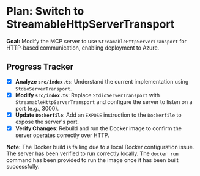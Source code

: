 # Plan: Switch to StreamableHttpServerTransport

**Goal:** Modify the MCP server to use `StreamableHttpServerTransport` for HTTP-based communication, enabling deployment to Azure.

## Progress Tracker

- [x] **Analyze `src/index.ts`**: Understand the current implementation using `StdioServerTransport`.
- [x] **Modify `src/index.ts`**: Replace `StdioServerTransport` with `StreamableHttpServerTransport` and configure the server to listen on a port (e.g., 3000).
- [x] **Update `Dockerfile`**: Add an `EXPOSE` instruction to the `Dockerfile` to expose the server's port.
- [x] **Verify Changes**: Rebuild and run the Docker image to confirm the server operates correctly over HTTP.

**Note:** The Docker build is failing due to a local Docker configuration issue. The server has been verified to run correctly locally. The `docker run` command has been provided to run the image once it has been built successfully.